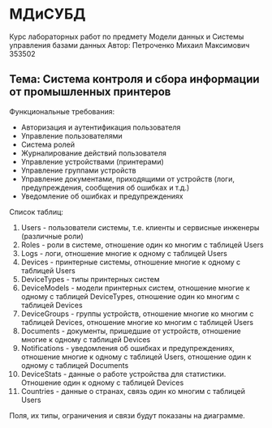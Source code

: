 # МДиСУБД

Курс лабораторных работ по предмету Модели данных и Системы управления базами данных
Автор: Петроченко Михаил Максимович 353502

## Тема: Система контроля и сбора информации от промышленных принтеров
Функциональные требования:
- Авторизация и аутентификация пользователя
- Управление пользователями
- Система ролей
- Журналирование действий пользователя
- Управление устройствами (принтерами)
- Управление группами устройств
- Управление документами, приходящими от устройств (логи, предупреждения, сообщения об ошибках и т.д.)
- Уведомление об ошибках и предупреждениях

Список таблиц:
1. Users - пользователи системы, т.е. клиенты и сервисные инженеры (различные роли)
2. Roles - роли в системе, отношение один ко многим с таблицей Users
3. Logs - логи, отношение многие к одному с таблицей Users
4. Devices - принтерные системы, отношение многие к одному с таблицей Users
5. DeviceTypes - типы принтерных систем
6. DeviceModels - модели принтерных систем, отношение многие к одному с таблицей DeviceTypes, отношение один ко многим с таблицей Devices
7. DeviceGroups - группы устройств, отношение многие ко многим с таблицей Devices, отношение многие ко многим с таблицей Users
8. Documents - документы, пришедшие от устройств, отношение многие к одному с таблицей Devices
9. Notifications - уведомления об ошибках и предупреждениях, отношение многие к одному с таблицей Users, отношение один к одному с таблицей Documents
10. DeviceStats - данные о работе устройства для статистики. Отношение один к одному с таблицей Devices
11. Countries - данные о странах, связь один ко многим с таблицей Users

Поля, их типы, ограничения и связи будут показаны на диаграмме.
